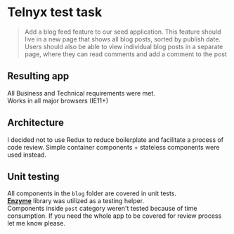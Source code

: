 # Telnyx test task
> Add a blog feed feature to our seed application. This feature should live in a new page that shows all blog posts, sorted by publish date. Users should also be able to view individual blog posts in a separate page, where they can read comments and add a comment to the post  

## Resulting app
All Business and Technical requirements were met.  
Works in all major browsers (IE11+)

## Architecture
I decided not to use Redux to reduce boilerplate and facilitate a process of code review. Simple container components + stateless components were used instead.

## Unit testing
All components in the `blog` folder are covered in unit tests.  
**[Enzyme](https://github.com/airbnb/enzyme)** library was utilized as a testing helper.  
Components inside `post` category weren't tested because of time consumption. If you need the whole app to be covered for review process let me know please.
